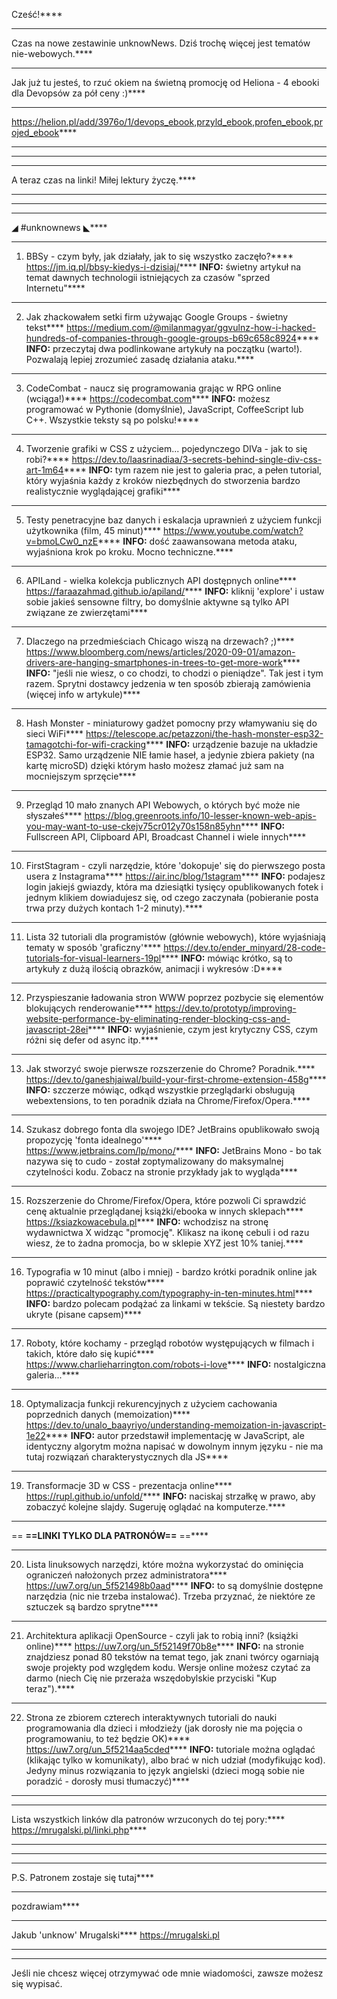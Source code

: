 Cześć!****
****
Czas na nowe zestawinie unknowNews. Dziś trochę więcej jest tematów nie-webowych.****
****
Jak już tu jesteś, to rzuć okiem na świetną promocję od Heliona - 4 ebooki dla Devopsów za pół ceny :)****
****
https://helion.pl/add/3976o/1/devops_ebook,przyld_ebook,profen_ebook,projed_ebook****
****
 ****
****
A teraz czas na linki! Miłej lektury życzę.****
****
 ****
****
◢ #unknownews ◣****
****
1) BBSy - czym były, jak działały, jak to się wszystko zaczęło?****
https://jm.iq.pl/bbsy-kiedys-i-dzisiaj/****
**INFO:** świetny artykuł na temat dawnych technologii istniejących za czasów "sprzed Internetu"****
****
2) Jak zhackowałem setki firm używając Google Groups - świetny tekst****
https://medium.com/@milanmagyar/ggvulnz-how-i-hacked-hundreds-of-companies-through-google-groups-b69c658c8924****
**INFO:** przeczytaj dwa podlinkowane artykuły na początku (warto!). Pozwalają lepiej zrozumieć zasadę działania ataku.****
****
3) CodeCombat - naucz się programowania grając w RPG online (wciąga!)****
https://codecombat.com****
**INFO:** możesz programować w Pythonie (domyślnie), JavaScript, CoffeeScript lub C++. Wszystkie teksty są po polsku!****
****
4) Tworzenie grafiki w CSS z użyciem... pojedynczego DIVa - jak to się robi?****
https://dev.to/laasrinadiaa/3-secrets-behind-single-div-css-art-1m64****
**INFO:** tym razem nie jest to galeria prac, a pełen tutorial, który wyjaśnia każdy z kroków niezbędnych do stworzenia bardzo realistycznie wyglądającej grafiki****
****
5) Testy penetracyjne baz danych i eskalacja uprawnień z użyciem funkcji użytkownika (film, 45 minut)****
https://www.youtube.com/watch?v=bmoLCw0_nzE****
**INFO:** dość zaawansowana metoda ataku, wyjaśniona krok po kroku. Mocno techniczne.****
****
6) APILand - wielka kolekcja publicznych API dostępnych online****
https://faraazahmad.github.io/apiland/****
**INFO:** kliknij 'explore' i ustaw sobie jakieś sensowne filtry, bo domyślnie aktywne są tylko API związane ze zwierzętami****
****
7) Dlaczego na przedmieściach Chicago wiszą na drzewach? ;)****
https://www.bloomberg.com/news/articles/2020-09-01/amazon-drivers-are-hanging-smartphones-in-trees-to-get-more-work****
**INFO:** "jeśli nie wiesz, o co chodzi, to chodzi o pieniądze". Tak jest i tym razem. Sprytni dostawcy jedzenia w ten sposób zbierają zamówienia (więcej info w artykule)****
****
8) Hash Monster - miniaturowy gadżet pomocny przy włamywaniu się do sieci WiFi****
https://telescope.ac/petazzoni/the-hash-monster-esp32-tamagotchi-for-wifi-cracking****
**INFO:** urządzenie bazuje na układzie ESP32. Samo urządzenie NIE łamie haseł, a jedynie zbiera pakiety (na kartę microSD) dzięki którym hasło możesz złamać już sam na mocniejszym sprzęcie****
****
9) Przegląd 10 mało znanych API Webowych, o których być może nie słyszałeś****
https://blog.greenroots.info/10-lesser-known-web-apis-you-may-want-to-use-ckejv75cr012y70s158n85yhn****
**INFO:** Fullscreen API, Clipboard API, Broadcast Channel i wiele innych****
****
10) FirstStagram - czyli narzędzie, które 'dokopuje' się do pierwszego posta usera z Instagrama****
https://air.inc/blog/1stagram****
**INFO:** podajesz login jakiejś gwiazdy, która ma dziesiątki tysięcy opublikowanych fotek i jednym klikiem dowiadujesz się, od czego zaczynała (pobieranie posta trwa przy dużych kontach 1-2 minuty).****
****
11) Lista 32 tutoriali dla programistów (głównie webowych), które wyjaśniają tematy w sposób 'graficzny'****
https://dev.to/ender_minyard/28-code-tutorials-for-visual-learners-19pl****
**INFO:** mówiąc krótko, są to artykuły z dużą ilością obrazków, animacji i wykresów :D****
****
12) Przyspieszanie ładowania stron WWW poprzez pozbycie się elementów blokujących renderowanie****
https://dev.to/prototyp/improving-website-performance-by-eliminating-render-blocking-css-and-javascript-28ei****
**INFO:** wyjaśnienie, czym jest krytyczny CSS, czym różni się defer od async itp.****
****
13) Jak stworzyć swoje pierwsze rozszerzenie do Chrome? Poradnik.****
https://dev.to/ganeshjaiwal/build-your-first-chrome-extension-458g****
**INFO:** szczerze mówiąc, odkąd wszystkie przeglądarki obsługują webextensions, to ten poradnik działa na Chrome/Firefox/Opera.****
****
14) Szukasz dobrego fonta dla swojego IDE? JetBrains opublikowało swoją propozycję 'fonta idealnego'****
https://www.jetbrains.com/lp/mono/****
**INFO:** JetBrains Mono - bo tak nazywa się to cudo - został zoptymalizowany do maksymalnej czytelności kodu. Zobacz na stronie przykłady jak to wygląda****
****
15) Rozszerzenie do Chrome/Firefox/Opera, które pozwoli Ci sprawdzić cenę aktualnie przeglądanej książki/ebooka w innych sklepach****
https://ksiazkowacebula.pl****
**INFO:** wchodzisz na stronę wydawnictwa X widząc "promocję". Klikasz na ikonę cebuli i od razu wiesz, że to żadna promocja, bo w sklepie XYZ jest 10% taniej.****
****
16) Typografia w 10 minut (albo i mniej) - bardzo krótki poradnik online jak poprawić czytelność tekstów****
https://practicaltypography.com/typography-in-ten-minutes.html****
**INFO:** bardzo polecam podążać za linkami w tekście. Są niestety bardzo ukryte (pisane capsem)****
****
17) Roboty, które kochamy - przegląd robotów występujących w filmach i takich, które dało się kupić****
https://www.charlieharrington.com/robots-i-love****
**INFO:** nostalgiczna galeria...****
****
18) Optymalizacja funkcji rekurencyjnych z użyciem cachowania poprzednich danych (memoization)****
https://dev.to/unalo_baayriyo/understanding-memoization-in-javascript-1e22****
**INFO:** autor przedstawił implementację w JavaScript, ale identyczny algorytm można napisać w dowolnym innym języku - nie ma tutaj rozwiązań charakterystycznych dla JS****
****
19) Transformacje 3D w CSS - prezentacja online****
https://rupl.github.io/unfold/****
**INFO:** naciskaj strzałkę w prawo, aby zobaczyć kolejne slajdy. Sugeruję oglądać na komputerze.****
****
== **==LINKI TYLKO DLA PATRONÓW==**
 ==****
****
20) Lista linuksowych narzędzi, które można wykorzystać do ominięcia ograniczeń nałożonych przez administratora****
https://uw7.org/un_5f521498b0aad****
**INFO:** to są domyślnie dostępne narzędzia (nic nie trzeba instalować). Trzeba przyznać, że niektóre ze sztuczek są bardzo sprytne****
****
21) Architektura aplikacji OpenSource - czyli jak to robią inni? (książki online)****
https://uw7.org/un_5f52149f70b8e****
**INFO:** na stronie znajdziesz ponad 80 tekstów na temat tego, jak znani twórcy ogarniają swoje projekty pod względem kodu. Wersje online możesz czytać za darmo (niech Cię nie przeraża wszędobylskie przyciski "Kup teraz").****
****
22) Strona ze zbiorem czterech interaktywnych tutoriali do nauki programowania dla dzieci i młodzieży (jak dorosły nie ma pojęcia o programowaniu, to też będzie OK)****
https://uw7.org/un_5f5214aa5cded****
**INFO:** tutoriale można oglądać (klikając tylko w komunikaty), albo brać w nich udział (modyfikując kod). Jedyny minus rozwiązania to język angielski (dzieci mogą sobie nie poradzić - dorosły musi tłumaczyć)****
 ****
****
Lista wszystkich linków dla patronów wrzuconych do tej pory:****
https://mrugalski.pl/linki.php****
****
 ****
****
P.S. Patronem zostaje się tutaj****
****
 
pozdrawiam****
****
Jakub 'unknow' Mrugalski****
https://mrugalski.pl
 ****
****
Jeśli nie chcesz więcej otrzymywać ode mnie wiadomości, zawsze możesz się wypisać.